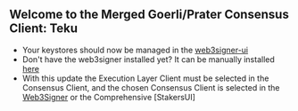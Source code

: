 ## Welcome to the Merged Goerli/Prater Consensus Client: Teku

- Your keystores should now be managed in the [web3signer-ui](http://ui.web3signer-prater.dappnode?signer_url=http://web3signer.web3signer-prater.dappnode:9000)
- Don't have the web3signer installed yet? It can be manually installed [here](http://my.dappnode/#/installer/web3signer-prater.dnp.dappnode.eth)
- With this update the Execution Layer Client must be selected in the Consensus Client, and the chosen Consensus Client is selected in the [Web3Signer](http://my.dappnode/#/packages/web3signer.dnp.dappnode.eth/config) or the Comprehensive [StakersUI]
